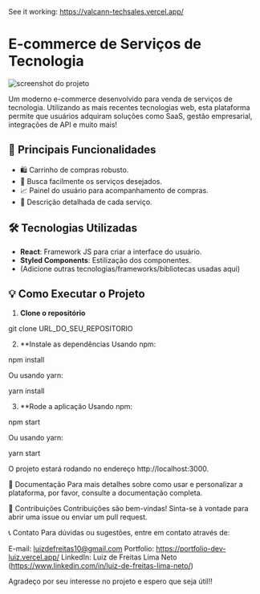 See it working: https://valcann-techsales.vercel.app/ 

# E-commerce de Serviços de Tecnologia

![screenshot do projeto](URL_DA_IMAGEM_DO_PROJETO)

Um moderno e-commerce desenvolvido para venda de serviços de tecnologia. Utilizando as mais recentes tecnologias web, esta plataforma permite que usuários adquiram soluções como SaaS, gestão empresarial, integrações de API e muito mais!

## 🚀 Principais Funcionalidades

- 🛍️ Carrinho de compras robusto.
- 🎯 Busca facilmente os serviços desejados.
- 📈 Painel do usuário para acompanhamento de compras.
- 📜 Descrição detalhada de cada serviço.

## 🛠️ Tecnologias Utilizadas

- **React**: Framework JS para criar a interface do usuário.
- **Styled Components**: Estilização dos componentes.
- (Adicione outras tecnologias/frameworks/bibliotecas usadas aqui)

## 💡 Como Executar o Projeto

1. **Clone o repositório**

git clone URL_DO_SEU_REPOSITORIO

2. **Instale as dependências
Usando npm:

npm install

Ou usando yarn:

yarn install

3. **Rode a aplicação
Usando npm:

npm start

Ou usando yarn:

yarn start

O projeto estará rodando no endereço http://localhost:3000.

📖 Documentação
Para mais detalhes sobre como usar e personalizar a plataforma, por favor, consulte a documentação completa.

🤝 Contribuições
Contribuições são bem-vindas! Sinta-se à vontade para abrir uma issue ou enviar um pull request.

📞 Contato
Para dúvidas ou sugestões, entre em contato através de:

E-mail: luizdefreitas10@gmail.com
Portfolio: https://portfolio-dev-luiz.vercel.app/
LinkedIn: Luiz de Freitas Lima Neto (https://www.linkedin.com/in/luiz-de-freitas-lima-neto/)

Agradeço por seu interesse no projeto e espero que seja útil!!
